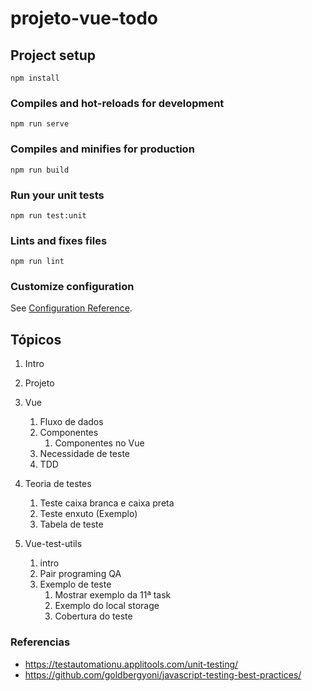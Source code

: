# projeto-vue-todo

## Project setup
```
npm install
```

### Compiles and hot-reloads for development
```
npm run serve
```

### Compiles and minifies for production
```
npm run build
```

### Run your unit tests
```
npm run test:unit
```

### Lints and fixes files
```
npm run lint
```

### Customize configuration
See [Configuration Reference](https://cli.vuejs.org/config/).

## Tópicos
1. Intro
2. Projeto
3. Vue
    1. Fluxo de dados
    2. Componentes
        1. Componentes no Vue
    3. Necessidade de teste
    4. TDD

4. Teoria de testes
    1. Teste caixa branca e caixa preta
    2. Teste enxuto (Exemplo)
    3. Tabela de teste

5. Vue-test-utils
    1. intro
    2. Pair programing QA
    3. Exemplo de teste
        1. Mostrar exemplo da 11ª task
        2. Exemplo do local storage
        3. Cobertura do teste

### Referencias
* https://testautomationu.applitools.com/unit-testing/
* https://github.com/goldbergyoni/javascript-testing-best-practices/